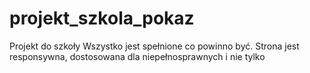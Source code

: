 # projekt_szkola_pokaz
Projekt do szkoły
Wszystko jest spełnione co powinno być. Strona jest responsywna, dostosowana dla niepełnosprawnych i nie tylko

